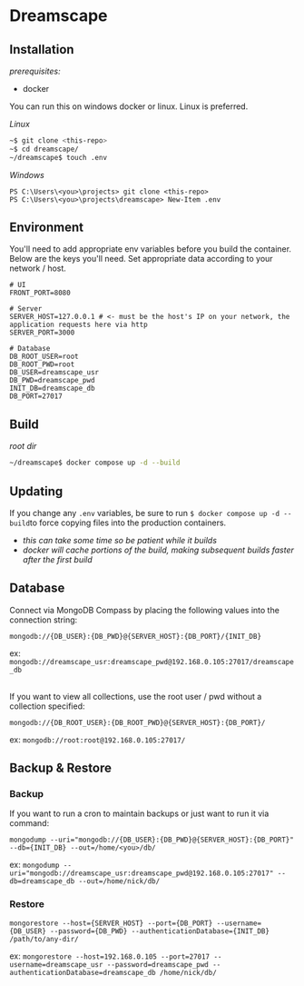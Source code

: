 # Dreamscape

## Installation

_prerequisites:_

- docker

You can run this on windows docker or linux. Linux is preferred.

_Linux_

```bash
~$ git clone <this-repo>
~$ cd dreamscape/
~/dreamscape$ touch .env
```

_Windows_

```
PS C:\Users\<you>\projects> git clone <this-repo>
PS C:\Users\<you>\projects\dreamscape> New-Item .env
```

## Environment

You'll need to add appropriate env variables before you build the container.<br />
Below are the keys you'll need. Set appropriate data according to your network / host.

```dotenv
# UI
FRONT_PORT=8080

# Server
SERVER_HOST=127.0.0.1 # <- must be the host's IP on your network, the application requests here via http
SERVER_PORT=3000

# Database
DB_ROOT_USER=root
DB_ROOT_PWD=root
DB_USER=dreamscape_usr
DB_PWD=dreamscape_pwd
INIT_DB=dreamscape_db
DB_PORT=27017
```

## Build

_root dir_

```bash
~/dreamscape$ docker compose up -d --build
```

## Updating

If you change any `.env` variables, be sure to run `$ docker compose up -d --build`to force copying files into the
production containers.

- _this can take some time so be patient while it builds_
- _docker will cache portions of the build, making subsequent builds faster after the first build_

## Database

Connect via MongoDB Compass by placing the following values into the connection string:<br />

```
mongodb://{DB_USER}:{DB_PWD}@{SERVER_HOST}:{DB_PORT}/{INIT_DB}
```

ex: `mongodb://dreamscape_usr:dreamscape_pwd@192.168.0.105:27017/dreamscape_db`

<br />If you want to view all collections, use the root user / pwd without a collection specified:

```
mongodb://{DB_ROOT_USER}:{DB_ROOT_PWD}@{SERVER_HOST}:{DB_PORT}/
```

ex: `mongodb://root:root@192.168.0.105:27017/`

## Backup & Restore

### Backup

If you want to run a cron to maintain backups or just want to run it via command:

```
mongodump --uri="mongodb://{DB_USER}:{DB_PWD}@{SERVER_HOST}:{DB_PORT}" --db={INIT_DB} --out=/home/<you>/db/
```

ex: `mongodump --uri="mongodb://dreamscape_usr:dreamscape_pwd@192.168.0.105:27017" --db=dreamscape_db --out=/home/nick/db/`

### Restore

```
mongorestore --host={SERVER_HOST} --port={DB_PORT} --username={DB_USER} --password={DB_PWD} --authenticationDatabase={INIT_DB} /path/to/any-dir/
```

ex: `mongorestore --host=192.168.0.105 --port=27017 --username=dreamscape_usr --password=dreamscape_pwd --authenticationDatabase=dreamscape_db /home/nick/db/`

